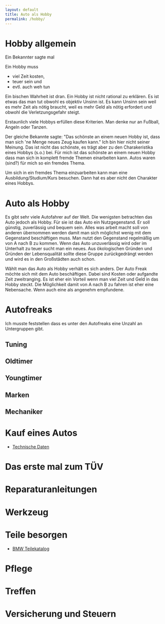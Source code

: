 ```yaml
---
layout: default
title: Auto als Hobby
permalink: /hobby/
---
```


# Hobby allgemein
Ein Bekannter sagte mal 

Ein Hobby muss 
- viel Zeit kosten, 
- teuer sein und 
- evtl. auch weh tun

Ein bischen Wahrheit ist dran. Ein Hobby ist nicht rational zu erklären. Es ist etwas das man tut obwohl es objektiv Unsinn ist. Es kann Unsinn sein weil es mehr Zeit als nötig braucht, weil es mehr Geld als nötig erfordert und obwohl die Verletzungsgefahr steigt. 

Erstaunlich viele Hobbys erfüllen diese Kriterien. Man denke nur an Fußball, Angeln oder Tanzen.

Der gleiche Bekannte sagte: "Das schönste an einem neuen Hobby ist, dass man sich 'ne Menge neues Zeug kaufen kann." Ich bin hier nicht seiner Meinung. Das ist nicht das schönste, es trägt aber zu den Charakeristika eines Hobbys (s.o.) bei.
Für mich ist das schönste an einem neuen Hobby dass man sich in komplett fremde Themen einarbeiten kann. Autos waren (sind?) für mich so ein fremdes Thema.

Um sich in ein fremdes Thema einzuarbeiten kann man eine Ausbildung/Studium/Kurs besuchen. Dann hat es aber nicht den Charakter eines Hobbys.

# Auto als Hobby
Es gibt sehr viele Autofahrer auf der Welt. Die wenigsten betrachten das Auto jedoch als Hobby. Für sie ist das Auto ein Nutzgegenstand. Er soll günstig, zuverlässig und bequem sein. Alles was arbeit macht soll von anderen übernommen werden damit man sich möglichst wenig mit dem Gegenstand beschäftigen muss. Man nutzt den Gegenstand regelmäßig um von A nach B zu kommen. Wenn das Auto unzuverlässig wird oder im Unterhalt zu teuer sucht man ein neues. Aus ökologischen Gründen und Gründen der Lebensqualität sollte diese Gruppe zurückgedrängt werden und wird es in den Großstädten auch schon.

Wählt man das Auto als Hobby verhält es sich anders. Der Auto Freak möchte sich mit dem Auto beschäftigen. Dabei sind Kosten oder aufgandte Zeit zweitranging. Es ist eher ein Vorteil wenn man viel Zeit und Geld in das Hobby steckt. Die Möglichkeit damit von A nach B zu fahren ist eher eine Nebensache. Wenn auch eine als angenehm empfundene.

# Autofreaks
Ich musste feststellen dass es unter den Autofreaks eine Unzahl an Untergruppen gibt. 
## Tuning
## Oldtimer
## Youngtimer
## Marken
## Mechaniker
# Kauf eines Autos
* [Technische Daten](http://www.7-forum.com/modelle/e38/technische_daten.php)
# Das erste mal zum TÜV
# Reparaturanleitungen
# Werkzeug
# Teile besorgen
* [BMW Teilekatalog](http://bmwteilekatalog24.info/bmw/)
# Pflege
# Treffen
# Versicherung und Steuern

